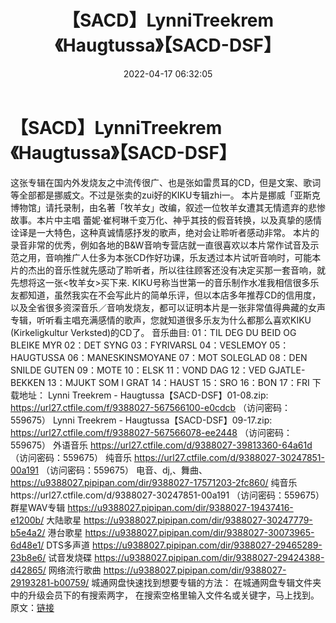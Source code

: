 ﻿---
title: 【SACD】LynniTreekrem《Haugtussa》【SACD-DSF】
date: 2022-04-17 06:32:05
categories: 外语音乐
tags: 外语音乐
---
# 【SACD】LynniTreekrem《Haugtussa》【SACD-DSF】

这张专辑在国内外发烧友之中流传很广、也是张如雷贯耳的CD，但是文案、歌词等全部都是挪威文。不过是张卖的zui好的KIKU专辑zhi一。
本片是挪威「亚斯克博物馆」请托录制，由名著「牧羊女」改编，叙述一位牧羊女遭其无情遗弃的悲惨故事。本片中主唱
蕾妮·崔柯琳千变万化、神乎其技的假音转换，以及真挚的感情诠译是一大特色，这种真诚情感抒发的歌声，绝对会让聆听者感动非常。
本片的录音非常的优秀，例如各地的B&W音响专营店就一直很喜欢以本片常作试音及示范之用，音响推广人仕多为本张CD作好功课，乐友透过本片试听音响时，可能本片的杰出的音乐性就先感动了聆听者，所以往往顾客还没有决定买那一套音响，就先想将这一张<牧羊女>买下来.
KIKU号称当世第一的音乐制作水准我相信很多乐友都知道，虽然我实在不会写此片的简单乐评，但以本店多年推荐CD的信用度，以及全省很多资深音乐／音响发烧友，都可以证明本片是一张非常值得典藏的女声专辑，听听看主唱充满感情的歌声，您就知道很多乐友为什么都那么喜欢KIKU
(Kirkeligkultur Verksted)的CD了。
音乐曲目:
01：TIL DEG
DU BEID OG BLEIKE MYR
02：DET
SYNG
03：FYRIVARSL
04：VESLEMOY
05：HAUGTUSSA
06：MANESKINSMOYANE
07：MOT
SOLEGLAD
08：DEN
SNILDE GUTEN
09：MOTE
10：ELSK
11：VOND
DAG
12：VED
GJATLE-BEKKEN
13：MJUKT
SOM I GRAT
14：HAUST
15：SRO
16：BON
17：FRI
下载地址：
Lynni Treekrem - Haugtussa【SACD-DSF】01-08.zip: https://url27.ctfile.com/f/9388027-567566100-e0cdcb
（访问密码：559675）
Lynni Treekrem - Haugtussa【SACD-DSF】09-17.zip: https://url27.ctfile.com/f/9388027-567566078-ee2448
（访问密码：559675）
外语音乐
https://url27.ctfile.com/d/9388027-39813360-64a61d
（访问密码：559675）
纯音乐
https://url27.ctfile.com/d/9388027-30247851-00a191
（访问密码：559675）
电音、dj,、舞曲、
https://u9388027.pipipan.com/dir/9388027-17571203-2fc860/
纯音乐https://url27.ctfile.com/d/9388027-30247851-00a191
（访问密码：559675）
群星WAV专辑
https://u9388027.pipipan.com/dir/9388027-19437416-e1200b/
大陆歌星
https://u9388027.pipipan.com/dir/9388027-30247779-b5e4a2/
港台歌星
https://u9388027.pipipan.com/dir/9388027-30073965-6d48e1/
DTS多声道
https://u9388027.pipipan.com/dir/9388027-29465289-23b8e6/
试音发烧碟
https://u9388027.pipipan.com/dir/9388027-29424388-d42865/
网络流行歌曲
https://u9388027.pipipan.com/dir/9388027-29193281-b00759/
城通网盘快速找到想要专辑的方法：
在城通网盘专辑文件夹中的升级会员下的有搜索两字，
在搜索空格里输入文件名或关键字，马上找到。
原文：[链接](https://blog.sina.com.cn/s/blog_1647c7e7601030wph.html)